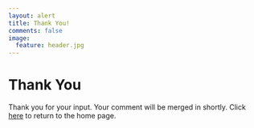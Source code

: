 ```yaml
---
layout: alert
title: Thank You!
comments: false
image:
  feature: header.jpg
---
```


# Thank You

Thank you for your input. Your comment will be merged in shortly. Click [here](/) to return to the home page.